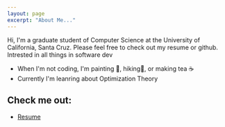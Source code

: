 ```yaml
---
layout: page
excerpt: "About Me..."
---
```


Hi, I'm a graduate student of Computer Science at the University of California, Santa Cruz. Please feel free to check out my resume or github. Intrested in all things in software dev

- When I'm not coding, I'm painting 🎨, hiking🌲, or making tea ☕️ 
- Currently I'm leanring about Optimization Theory

## Check me out:

- [Resume](https://drive.google.com/file/d/1i0ZkHlzd-a73dXssj6sCXNQoYzacoHzm/view?usp=sharing)
